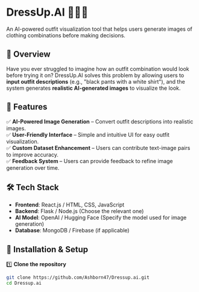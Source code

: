 # DressUp.AI 👕👗🎨  
An AI-powered outfit visualization tool that helps users generate images of clothing combinations before making decisions.

## 📌 **Overview**  
Have you ever struggled to imagine how an outfit combination would look before trying it on? DressUp.AI solves this problem by allowing users to **input outfit descriptions** (e.g., "black pants with a white shirt"), and the system generates **realistic AI-generated images** to visualize the look.

## 🚀 **Features**  
✅ **AI-Powered Image Generation** – Convert outfit descriptions into realistic images.  
✅ **User-Friendly Interface** – Simple and intuitive UI for easy outfit visualization.  
✅ **Custom Dataset Enhancement** – Users can contribute text-image pairs to improve accuracy.  
✅ **Feedback System** – Users can provide feedback to refine image generation over time.  

## 🛠️ **Tech Stack**  
- **Frontend**: React.js / HTML, CSS, JavaScript  
- **Backend**: Flask / Node.js (Choose the relevant one)  
- **AI Model**: OpenAI / Hugging Face (Specify the model used for image generation)  
- **Database**: MongoDB / Firebase (if applicable)  

## 🔧 **Installation & Setup**  
1️⃣ **Clone the repository**  
```bash
git clone https://github.com/Ashborn47/Dressup.ai.git
cd Dressup.ai


